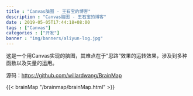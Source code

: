 ```yaml
---
title : "Canvas脑图 - 王石宝的博客"
description : "Canvas脑图 - 王石宝的博客"
date : 2019-05-05T17:44:18+08:00
tags : ["Canvas"]
categories : ["开发"]
banner : "img/banners/aliyun-log.jpg"
---
```


>
这是一个用Canvas实现的脑图，其难点在于“思路”效果的运转效果，涉及到多种函数以及矢量的运用。

源码：<https://github.com/willardwang/BrainMap>



{{< brainMap "/brainmap/brainMap.html" >}}